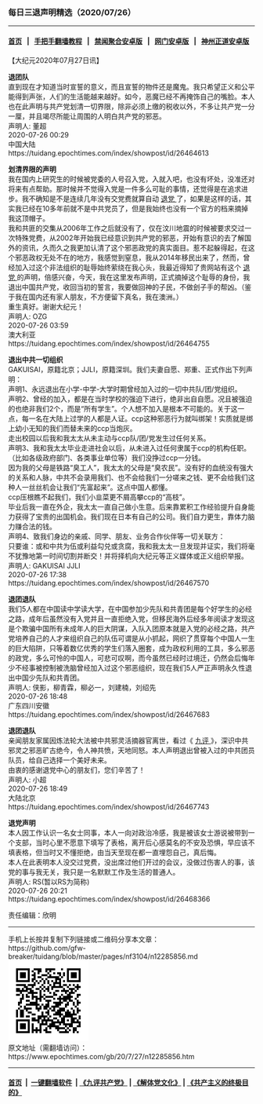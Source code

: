 ### 每日三退声明精选（2020/07/26）
------------------------

#### [首页](https://github.com/gfw-breaker/banned-news1/blob/master/README.md) &nbsp;&nbsp;|&nbsp;&nbsp; [手把手翻墙教程](https://github.com/gfw-breaker/guides/wiki) &nbsp;&nbsp;|&nbsp;&nbsp; [禁闻聚合安卓版](https://github.com/gfw-breaker/bn-android) &nbsp;&nbsp;|&nbsp;&nbsp; [网门安卓版](https://github.com/oGate2/oGate) &nbsp;&nbsp;|&nbsp;&nbsp; [神州正道安卓版](https://github.com/SzzdOgate/update) 



<div class="post_content" id="artbody" itemprop="articleBody">
 <!-- article content begin -->
 <p>
  【大纪元2020年07月27日讯】
 </p>
 <p>
  <strong>
   退团队
  </strong>
  <br/>
  直到现在才知道当时宣誓的意义，而且宣誓的物件还是魔鬼。我只希望正义和公平能得到声张，人们的生活能越来越好。如今，恶魔已经不再掩饰自己的嘴脸。本人也在此声明与共产党划清一切界限，除非必须上缴的税收以外，不多让共产党一分一厘，并且竭尽所能让周围的人明白共产党的邪恶。
  <br/>
  声明人: 董超
  <br/>
  2020-07-26 00:29
  <br/>
  中国大陆
  <br/>
  https://tuidang.epochtimes.com/index/showpost/id/26464613
 </p>
 <p>
  <strong>
   划清界限的声明
  </strong>
  <br/>
  我在国内上研究生的时候被党委的人号召入党，入就入吧，也没有坏处，没准还对将来有点帮助。那时候并不觉得入党是一件多么可耻的事情，还觉得是在追求进步。我不确知是不是连续几年没有交党费就算自动
  <a href="https://www.epochtimes.com/gb/tag/%E9%80%80%E5%85%9A.html">
   退党
  </a>
  了，如果是这样的话，其实我已经在10多年前就不是中共党员了，但是我始终也没有一个官方的档来摘掉我这顶帽子。
  <br/>
  我和共匪的交集从2006年工作之后就没有了，仅在汶川地震的时候被要求交过一次特殊党费，从2002年开始我已经意识到共产党的邪恶，开始有意识的去了解国外的资讯，久而久之我更加认清了这个邪恶政党的真实面目。惹不起躲得起，在这个邪恶政权无处不在的地方，我感觉到窒息，我从2014年移民出来了，然而，曾经加入过这个非法组织的耻辱始终萦绕在我心头，我最近得知了贵网站有这个
  <a href="https://www.epochtimes.com/gb/tag/%E9%80%80%E5%85%9A.html">
   退党
  </a>
  的声明，倍感兴奋，今天，我在这里发布声明，正式摘掉这个耻辱的身份，我退出中国共产党，收回当初的誓言，我要做回神的子民，不做刽子手的帮凶。（鉴于我在国内还有家人朋友，不方便留下真名，我在澳洲。）
  <br/>
  重生真好。谢谢大纪元！
  <br/>
  声明人: OZG
  <br/>
  2020-07-26 03:59
  <br/>
  澳大利亚
  <br/>
  https://tuidang.epochtimes.com/index/showpost/id/26464755
 </p>
 <p>
  <strong>
   退出中共一切组织
  </strong>
  <br/>
  GAKUISAI，原籍北京；JJLI，原籍深圳。我们夫妻自愿、郑重、正式作出下列声明：
  <br/>
  声明1、永远退出在小学-中学-大学时期曾经加入过的一切中共队/团/党组织。
  <br/>
  声明2、曾经的加入，都是在当时学校的强迫下进行，绝非出自自愿。况且被强迫的也绝非我们2个，而是“所有学生”。个人想不加入是根本不可能的。关于这一点，每一名在大陆上过学的人都是人证。ccp这种邪恶行为就叫绑架！实质就是绑上幼小无知的我们而替未来的ccp当炮灰。
  <br/>
  走出校园以后我和我太太从未主动与ccp队/团/党发生过任何关系。
  <br/>
  声明3、我和我太太毕业走进社会以后，从未进入过任何隶属于ccp的机构任职。（比如各级政府部门、各类事业单位等）我们没挣过ccp一分钱。
  <br/>
  因为我的父母是铁路“臭工人”，我太太的父母是“臭农民”。没有好的血统没有强大的关系和人脉，中共不会录用我们、也不会给我们一分嗟来之钱、更不会给我们这种人一丝丝机会让我们“先富起来”。这点中国人都懂。
  <br/>
  ccp压根瞧不起我们，我们小韭菜更不屑高攀ccp的“高枝”。
  <br/>
  毕业后我一直在外企，我太太一直自己做小生意。后来靠累积工作经验提升自身能力获得了宝贵的出国机会。我们现在日本有自己的公司。我们自力更生，靠体力脑力赚合法的钱。
  <br/>
  声明4、致我们身边的亲戚、同学、朋友、业务合作伙伴等一切关联方：
  <br/>
  只要谁：或和中共为伍或利益勾兑或贪腐，我和我太太一旦发现并证实，我们将毫不犹豫地第一时间切割并断交！并将择机向大纪元等正义媒体或正义组织举报。
  <br/>
  声明人: GAKUISAI JJLI
  <br/>
  2020-07-26 17:38
  <br/>
  https://tuidang.epochtimes.com/index/showpost/id/26467570
 </p>
 <p>
  <strong>
   退团退队
  </strong>
  <br/>
  我们5人都在中国读中学读大学，在中国参加少先队和共青团是每个好学生的必经之路，成年后虽然没有入党并且一直拒绝入党，但移民海外后经多年阅读才发现这是个欺骗中国所有未成年人的巨大阴谋，入队入团原本就是入党的必经之路，共产党培养自己的人才来组织自己的队伍可谓是从小抓起，网织了贯穿每个中国人一生的巨大陷阱，只等着数亿优秀的学生们落入圈套，成为政权利用的工具，多么邪恶的政党，多么可怜的中国人，可悲可叹啊，而今虽然已经时过境迁，仍然会后悔年少不经事被控制被洗脑曾经加入过这个邪恶组织，现在我们5人严正声明永久性退出中国少先队和共青团。
  <br/>
  声明人: 侠影，柳青霖，柳必一，刘建楠，刘绍先
  <br/>
  2020-07-26 18:48
  <br/>
  广东四川安徽
  <br/>
  https://tuidang.epochtimes.com/index/showpost/id/26467683
 </p>
 <p>
  <strong>
   退团退队
  </strong>
  <br/>
  亲闻朋友家属因炼法轮大法被中共邪灵活摘器官离世，看过《
  <a href="https://www.epochtimes.com/gb/tag/%E4%B9%9D%E8%AF%84.html">
   九评
  </a>
  》，深识中共邪灵之邪恶旷古绝今，令人神共愤，天地同怒。本人声明退出曾被入过的中共团员队员，给自己选择一个美好未来。
  <br/>
  由衷的感谢退党中心的朋友们，您们辛苦了！
  <br/>
  声明人: 小超
  <br/>
  2020-07-26 18:49
  <br/>
  大陆北京
  <br/>
  https://tuidang.epochtimes.com/index/showpost/id/26467743
 </p>
 <p>
  <strong>
   退党声明
  </strong>
  <br/>
  本人因工作认识一名女士同事，本人一向对政治冷感，我是被该女士游说被带到一个支部，当时心里不愿意下填写了表格，离开后心感莫名的不安及恐惧，早应该不填表格，但当时又不懂拒绝，由当天至现在都一直埋怨自己，真后悔。
  <br/>
  本人在此表明本人没交过党费，没出席过他们开过的会议，没做过伤害人的事，该党的事与我无关，我只是一名默默工作及生活的普通人。
  <br/>
  声明人: RS(暂以RS为简称)
  <br/>
  2020-07-26 20:21
  <br/>
  https://tuidang.epochtimes.com/index/showpost/id/26468366
 </p>
 <p>
  责任编辑：欣明
 </p>
 <!-- article content end -->
 <div id="below_article_ad">
 </div>
</div>

<hr/>
手机上长按并复制下列链接或二维码分享本文章：<br/>
https://github.com/gfw-breaker/tuidang/blob/master/pages/nf3104/n12285856.md <br/>
<a href='https://github.com/gfw-breaker/tuidang/blob/master/pages/nf3104/n12285856.md'><img src='https://github.com/gfw-breaker/tuidang/blob/master/pages/nf3104/n12285856.md.png'/></a> <br/>
原文地址（需翻墙访问）：https://www.epochtimes.com/gb/20/7/27/n12285856.htm


------------------------
#### [首页](https://github.com/gfw-breaker/banned-news/blob/master/README.md) &nbsp;|&nbsp; [一键翻墙软件](https://github.com/gfw-breaker/nogfw/blob/master/README.md) &nbsp;| [《九评共产党》](https://github.com/gfw-breaker/9ping.md/blob/master/README.md#九评之一评共产党是什么) | [《解体党文化》](https://github.com/gfw-breaker/jtdwh.md/blob/master/README.md) | [《共产主义的终极目的》](https://github.com/gfw-breaker/gczydzjmd.md/blob/master/README.md)


<img src='http://gfw-breaker.win/tuidang/pages/nf3104/n12285856.md' width='0px' height='0px'/>